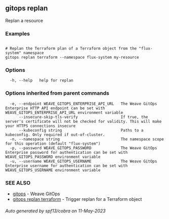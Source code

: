 ## gitops replan

Replan a resource

### Examples

```

# Replan the Terraform plan of a Terraform object from the "flux-system" namespace
gitops replan terraform --namespace flux-system my-resource

```

### Options

```
  -h, --help   help for replan
```

### Options inherited from parent commands

```
  -e, --endpoint WEAVE_GITOPS_ENTERPRISE_API_URL   The Weave GitOps Enterprise HTTP API endpoint can be set with WEAVE_GITOPS_ENTERPRISE_API_URL environment variable
      --insecure-skip-tls-verify                   If true, the server's certificate will not be checked for validity. This will make your HTTPS connections insecure
      --kubeconfig string                          Paths to a kubeconfig. Only required if out-of-cluster.
  -n, --namespace string                           The namespace scope for this operation (default "flux-system")
  -p, --password WEAVE_GITOPS_PASSWORD             The Weave GitOps Enterprise password for authentication can be set with WEAVE_GITOPS_PASSWORD environment variable
  -u, --username WEAVE_GITOPS_USERNAME             The Weave GitOps Enterprise username for authentication can be set with WEAVE_GITOPS_USERNAME environment variable
```

### SEE ALSO

* [gitops](gitops.md)	 - Weave GitOps
* [gitops replan terraform](gitops_replan_terraform.md)	 - Trigger replan for a Terraform object

###### Auto generated by spf13/cobra on 11-May-2023

